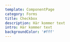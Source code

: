```yaml
---
template: ComponentPage
category: Forms
title: Checkbox
description: Här kommer text
intro: Här kommer text
backgroundColor: '#fff'
---
```


